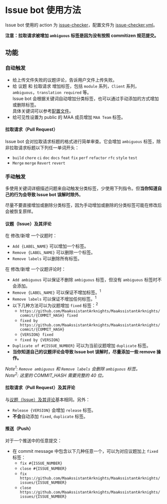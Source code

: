 # Issue bot 使用方法

Issue bot 使用的 action 为 [issue-checker](https://github.com/zzyyyl/issue-checker)，配置文件为 [issue-checker.yml](.github/issue-checker.yml)。

**注意：拉取请求被增加 `ambiguous` 标签是因为没有按照 commitizen 规范提交。**

## 功能

### 自动触发

- 给上传文件失败的议题评论，告诉用户文件上传失败。
- 给 议题 和 拉取请求 增加标签，包括 `module` 系列，`Client` 系列，`ambiguous`，`translation required` 等。  
  Issue bot 会根据关键词自动增加分类标签，也可以通过手动添加的方式增加或删除标签。  
  具体关键词可以参考[配置文件](.github/issue-checker.yml)。
- 给可见性设置为 public 的 MAA 成员增加 `MAA Team` 标签。

#### 拉取请求（Pull Request）

Issue bot 会对拉取请求标题的格式进行简单审查。它会增加 `ambiguous` 标签，除非拉取请求标题以下列任一单词开头：

- `build` `chore` `ci` `doc` `docs` `feat` `fix` `perf` `refactor` `rfc` `style` `test`
- `Merge` `merge` `Revert` `revert`

### 手动触发

多使用关键词详细描述问题来自动触发分类标签，少使用下列指令。但**当你知道自己的行为会导致 Issue bot 误解时除外**。

尽量不要直接增加或删除分类标签，因为手动增加或删除的分类标签可能在修改后会被恢复原样。

#### 议题（Issue）及其评论

在 修改/新增 一个议题时：

- `Add {LABEL_NAME}` 可以增加一个标签。
- `Remove {LABEL_NAME}` 可以删除一个标签。
- `Remove labels` 可以删除所有标签。

在 修改/新增 一个议题评论时：

- `Add ambiguous` 可以保证不删除 `ambiguous` 标签，但没有 `ambiguous` 标签时不会添加。
- `Remove {LABEL_NAME}` 可以保证不增加标签。<sup>1</sup>
- `Remove labels` 可以保证不增加任何标签。<sup>1</sup>
- 以下几种方法可以为议题增加 `fixed` 标签：<sup>2</sup>  
  - `https://github.com/MaaAssistantArknights/MaaAssistantArknights/commit/{COMMIT_HASH} fixed`
  - `fixed by https://github.com/MaaAssistantArknights/MaaAssistantArknights/commit/{COMMIT_HASH}`
  - `{VERSION} fixed`
  - `fixed by {VERSION}`
- `Duplicate of #{ISSUE_NUMBER}` 可以为当前议题增加 `duplicate` 标签。
- **当你知道自己的议题评论会导致 Issue bot 误解时，尽量添加一些 remove 操作。**

_Note<sup>1</sup>: `Remove ambiguous` 和 `Remove labels` 会删除 `ambiguous` 标签。_  
_Note<sup>2</sup>: 这里的 COMMIT_HASH 需要完整的 40 位。_

#### 拉取请求（Pull Request）及其评论

与[议题（Issue）及其评论](#议题issue及其评论)基本相同。另外：

- `Release {VERSION}` 会增加 `release` 标签。
- **不会**自动添加 `fixed`, `duplicate` 标签。

#### 推送（Push）

对于一个推送中的任意提交：

- 在 commit message 中包含以下几种任意一个，可以为对应议题加上 `fixed` 标签：
  - `fix #{ISSUE_NUMBER}`
  - `close #{ISSUE_NUMBER}`
  - `fix https://github.com/MaaAssistantArknights/MaaAssistantArknights/issues/{ISSUE_NUMBER}`
  - `close https://github.com/MaaAssistantArknights/MaaAssistantArknights/issues/{ISSUE_NUMBER}`
